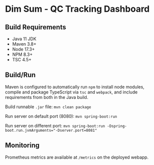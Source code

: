 # Dim Sum - QC Tracking Dashboard

## Build Requirements

* Java 11 JDK
* Maven 3.8+
* Node 17.3+
* NPM 8.3+
* TSC 4.5+

## Build/Run

Maven is configured to automatically run `npm` to install node modules, compile and package
TypeScript via `tsc` and `webpack`, and include requirements from both in the Java build.

Build runnable `.jar` file: `mvn clean package`

Run server on default port (8080): `mvn spring-boot:run`

Run server on different port: `mvn spring-boot:run -Dspring-boot.run.jvmArguments="-Dserver.port=8081"`

## Monitoring

Prometheus metrics are available at `/metrics` on the deployed webapp.
